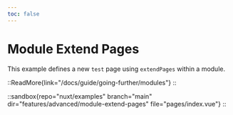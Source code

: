 ```yaml
---
toc: false
---
```


# Module Extend Pages

This example defines a new `test` page using `extendPages` within a module.

::ReadMore{link="/docs/guide/going-further/modules"}
::

::sandbox{repo="nuxt/examples" branch="main" dir="features/advanced/module-extend-pages" file="pages/index.vue"}
::

